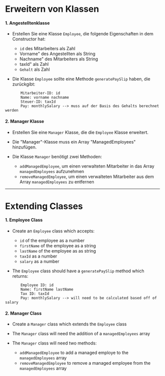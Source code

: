 # Erweitern von Klassen

#### 1. Angestelltenklasse

- Erstellen Sie eine Klasse `Employee`, die folgende Eigenschaften in dem Constructor hat:

  - `id` des Mitarbeiters als Zahl
  - Vorname" des Angestellten als String
  - Nachname" des Mitarbeiters als String
  - taxId" als Zahl
  - `Gehalt` als Zahl

- Die Klasse `Employee` sollte eine Methode `generatePaySlip` haben, die zurückgibt:

```
       Mitarbeiter-ID: id
       Name: vorname nachname
       Steuer-ID: taxId
       Pay: monthlySalary --> muss auf der Basis des Gehalts berechnet werden
```

#### 2. Manager Klasse

- Erstellen Sie eine `Manager` Klasse, die die `Employee` Klasse erweitert.

- Die "Manager"-Klasse muss ein Array "ManagedEmployees" hinzufügen.

- Die Klasse `Manager` benötigt zwei Methoden:
  - `addManagedEmployee`, um einen verwalteten Mitarbeiter in das Array `managedEmployees` aufzunehmen
  - `removeManagedEmployee`, um einen verwalteten Mitarbeiter aus dem Array `managedEmployees` zu entfernen



---
# Extending Classes

#### 1. Employee Class

- Create an `Employee` class which accepts:

  - `id` of the employee as a number
  - `firstName` of the employee as a string
  - `lastName` of the employee as as string
  - `taxId` as a number
  - `salary` as a number

- The `Employee` class should have a `generatePaySlip` method which returns:

```
       Employee ID: id
       Name: firstName lastName
       Tax ID: taxId
       Pay: monthlySalary --> will need to be calculated based off of salary
```

#### 2. Manager Class

- Create a `Manager` class which extends the `Employee` class

- The `Manager` class will need the addition of a `managedEmployees` array

- The `Manager` class will need two methods:
  - `addManagedEmployee` to add a managed employe to the `managedEmployees` array
  - `removeManagedEmployee` to remove a managed employee from the `managedEmployees` array
